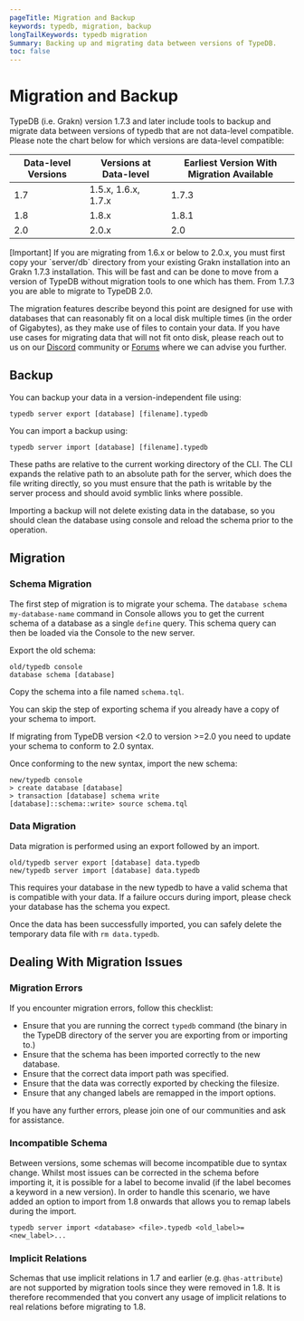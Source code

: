 ```yaml
---
pageTitle: Migration and Backup
keywords: typedb, migration, backup
longTailKeywords: typedb migration
Summary: Backing up and migrating data between versions of TypeDB.
toc: false
---
```


# Migration and Backup

TypeDB (i.e. Grakn) version 1.7.3 and later include tools to backup and migrate data between versions of typedb that are not data-level compatible. Please note the chart below for which versions are data-level compatible:

| Data-level Versions | Versions at Data-level | Earliest Version With Migration Available |
| ------------------- | ---------------------- | ----------------------------------------- |
| 1.7                 | 1.5.x, 1.6.x, 1.7.x    | 1.7.3                                     |
| 1.8                 | 1.8.x                  | 1.8.1                                     |
| 2.0                 | 2.0.x                  | 2.0                                       |

<div class="note">
[Important]
If you are migrating from 1.6.x or below to 2.0.x, you must first copy your `server/db` directory from your existing Grakn installation into an Grakn 1.7.3 installation. This will be fast and can be done to move from a version of TypeDB without migration tools to one which has them. From 1.7.3 you are able to migrate to TypeDB 2.0. 
</div>

The migration features describe beyond this point are designed for use with databases that can reasonably fit on a local disk multiple times (in the order of Gigabytes), as they make use of files to contain your data. If you have use cases for migrating data that will not fit onto disk, please reach out to us on our [Discord](https://discord.com/invite/vaticle) community or [Forums](https://discuss.vaticle.com) where we can advise you further.

## Backup

You can backup your data in a version-independent file using:

```
typedb server export [database] [filename].typedb
```

You can import a backup using:

```
typedb server import [database] [filename].typedb
```

These paths are relative to the current working directory of the CLI. The CLI expands the relative path to an absolute path for the server, which does the file writing directly, so you must ensure that the path is writable by the server process and should avoid symblic links where possible.

Importing a backup will not delete existing data in the database, so you should clean the database using console and reload the schema prior to the operation.

## Migration

### Schema Migration

The first step of migration is to migrate your schema. The `database schema my-database-name` command in Console allows you to get the current schema of a database as a single `define` query. This schema query can then be loaded via the Console to the new server.

Export the old schema:
```
old/typedb console
database schema [database]
```

Copy the schema into a file named `schema.tql`.

You can skip the step of exporting schema if you already have a copy of your schema to import.

If migrating from TypeDB version <2.0 to version >=2.0 you need to update your schema to conform to 2.0 syntax. 

Once conforming to the new syntax, import the new schema:
```
new/typedb console
> create database [database] 
> transaction [database] schema write
[database]::schema::write> source schema.tql
```

### Data Migration

Data migration is performed using an export followed by an import.

```
old/typedb server export [database] data.typedb
new/typedb server import [database] data.typedb
```

This requires your database in the new typedb to have a valid schema that is compatible with your data. If a failure occurs during import, please check your database has the schema you expect.

Once the data has been successfully imported, you can safely delete the temporary data file with `rm data.typedb`.

## Dealing With Migration Issues

### Migration Errors

If you encounter migration errors, follow this checklist:

* Ensure that you are running the correct `typedb` command (the binary in the TypeDB directory of the server you are exporting from or importing to.)
* Ensure that the schema has been imported correctly to the new database.
* Ensure that the correct data import path was specified.
* Ensure that the data was correctly exported by checking the filesize.
* Ensure that any changed labels are remapped in the import options.

If you have any further errors, please join one of our communities and ask for assistance.

### Incompatible Schema

Between versions, some schemas will become incompatible due to syntax change. Whilst most issues can be corrected in the schema before importing it, it is possible for a label to become invalid (if the label becomes a keyword in a new version). In order to handle this scenario, we have added an option to import from 1.8 onwards that allows you to remap labels during the import.

```
typedb server import <database> <file>.typedb <old_label>=<new_label>...
```

### Implicit Relations

Schemas that use implicit relations in 1.7 and earlier (e.g. `@has-attribute`) are not supported by migration tools since they were removed in 1.8. It is therefore recommended that you convert any usage of implicit relations to real relations before migrating to 1.8.
